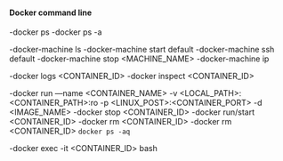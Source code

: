 #### Docker command line

-docker ps 
-docker ps -a

-docker-machine ls
-docker-machine start default
-docker-machine ssh default
-docker-machine stop <MACHINE_NAME>
-docker-machine ip

-docker logs <CONTAINER_ID>
-docker inspect <CONTAINER_ID>

-docker run —name <CONTAINER_NAME> -v <LOCAL_PATH>:<CONTAINER_PATH>:ro -p <LINUX_POST>:<CONTAINER_PORT> -d <IMAGE_NAME>
-docker stop <CONTAINER_ID>
-docker run/start <CONTAINER_ID>
-docker rm <CONTAINER_ID>
-docker rm <CONTAINER_ID> `docker ps -aq`


-docker exec -it <CONTAINER_ID> bash


